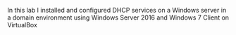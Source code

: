 In this lab I installed and configured DHCP services on a Windows server in a domain environment using Windows Server 2016 and Windows 7 Client on VirtualBox
